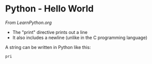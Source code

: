 # Python - Hello World

*From LearnPython.org*

* The "print" directive prints out a line
* It also includes a newline (unlike in the C programming language)

A string can be written in Python like this:

```python
pri
```

